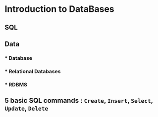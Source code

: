 # Introduction to DataBases
## SQL
## Data
### * Database  
### * Relational Databases  
### * RDBMS  
## 5 basic SQL commands : `Create`, `Insert`, `Select`, `Update`, `Delete`
